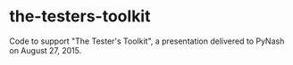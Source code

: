 # the-testers-toolkit
Code to support "The Tester's Toolkit", a presentation delivered to PyNash on August 27, 2015.

